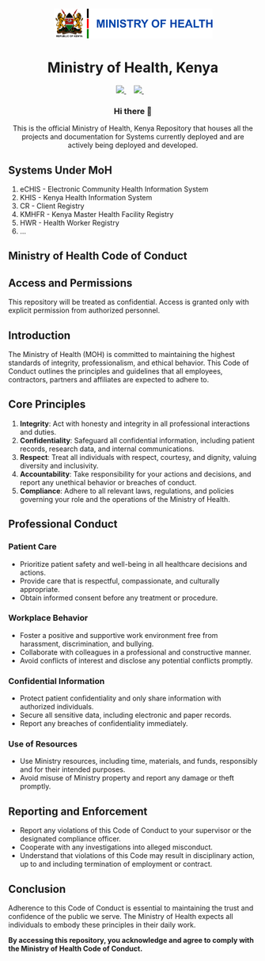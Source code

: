 <p align="center">
  <img height="60px"
    src="https://raw.githubusercontent.com/moh-kenya/.github/main/profile/logo.png"
  />     
  <h1 align="center">Ministry of Health, Kenya</h1>
</p>

<p align="center">
    <a href="https://www.facebook.com/MinstryofHealthKE/">
        <img height="24px" src="https://cdn-icons-png.freepik.com/512/5968/5968764.png" />
    </a>&nbsp;&nbsp;&nbsp;
    <a href="https://twitter.com/MOH_Kenya" >
        <img height="24px" src="https://cdn-icons-png.freepik.com/24/5969/5969020.png" />
    </a>&nbsp;&nbsp;&nbsp;
</p>

<h3 align="center">Hi there 👋</h3>
<p align="center">This is the official Ministry of Health, Kenya Repository that houses all the projects and documentation for Systems currently deployed and are actively being deployed and developed. </p>

## Systems Under MoH

1. eCHIS - Electronic Community Health Information System
2. KHIS - Kenya Health Information System
3. CR - Client Registry
4. KMHFR - Kenya Master Health Facility Registry
5. HWR - Health Worker Registry
6. ...

## Ministry of Health Code of Conduct

## Access and Permissions

This repository will be treated as confidential. Access is granted only with explicit permission from authorized personnel.

## Introduction

The Ministry of Health (MOH) is committed to maintaining the highest standards of integrity, professionalism, and ethical behavior. This Code of Conduct outlines the principles and guidelines that all employees, contractors, partners and affiliates are expected to adhere to.

## Core Principles

1. **Integrity**: Act with honesty and integrity in all professional interactions and duties.
2. **Confidentiality**: Safeguard all confidential information, including patient records, research data, and internal communications.
3. **Respect**: Treat all individuals with respect, courtesy, and dignity, valuing diversity and inclusivity.
4. **Accountability**: Take responsibility for your actions and decisions, and report any unethical behavior or breaches of conduct.
5. **Compliance**: Adhere to all relevant laws, regulations, and policies governing your role and the operations of the Ministry of Health.

## Professional Conduct

### Patient Care

- Prioritize patient safety and well-being in all healthcare decisions and actions.
- Provide care that is respectful, compassionate, and culturally appropriate.
- Obtain informed consent before any treatment or procedure.

### Workplace Behavior

- Foster a positive and supportive work environment free from harassment, discrimination, and bullying.
- Collaborate with colleagues in a professional and constructive manner.
- Avoid conflicts of interest and disclose any potential conflicts promptly.

### Confidential Information

- Protect patient confidentiality and only share information with authorized individuals.
- Secure all sensitive data, including electronic and paper records.
- Report any breaches of confidentiality immediately.

### Use of Resources

- Use Ministry resources, including time, materials, and funds, responsibly and for their intended purposes.
- Avoid misuse of Ministry property and report any damage or theft promptly.

## Reporting and Enforcement

- Report any violations of this Code of Conduct to your supervisor or the designated compliance officer.
- Cooperate with any investigations into alleged misconduct.
- Understand that violations of this Code may result in disciplinary action, up to and including termination of employment or contract.

## Conclusion

Adherence to this Code of Conduct is essential to maintaining the trust and confidence of the public we serve. The Ministry of Health expects all individuals to embody these principles in their daily work.

**By accessing this repository, you acknowledge and agree to comply with the Ministry of Health Code of Conduct.**
